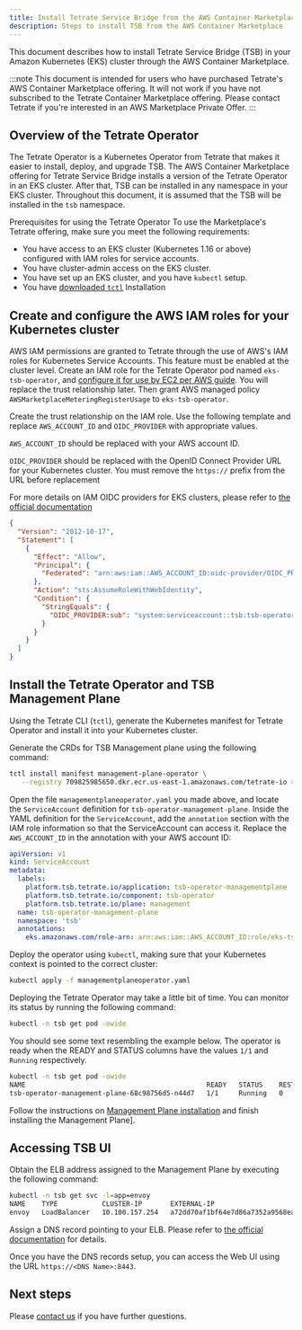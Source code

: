 ```yaml
---
title: Install Tetrate Service Bridge from the AWS Container Marketplace
description: Steps to install TSB from the AWS Container Marketplace
---
```


This document describes how to install Tetrate Service Bridge (TSB) in your Amazon Kubernetes (EKS) cluster through the AWS Container Marketplace.
 
:::note
This document is intended for users who have purchased Tetrate's AWS Container Marketplace offering.
It will not work if you have not subscribed to the Tetrate Container Marketplace offering.
Please contact Tetrate if you're interested in an AWS Marketplace Private Offer.
:::

## Overview of the Tetrate Operator

The Tetrate Operator is a Kubernetes Operator from Tetrate that makes it easier to install, deploy, and upgrade TSB. The AWS Container Marketplace offering for Tetrate Service Bridge installs a version of the Tetrate Operator in an EKS cluster. After that, TSB can be installed in any namespace in your EKS cluster.
Throughout this document, it is assumed that  the TSB will be installed in the `tsb` namespace.
 
Prerequisites for using the Tetrate Operator
To use the Marketplace's Tetrate offering, make sure you meet the following requirements:
* You have access to an EKS cluster (Kubernetes 1.16 or above) configured with IAM roles for service accounts.
* You have cluster-admin access on the EKS cluster.
* You have set up an EKS cluster, and you have `kubectl` setup.
* You have [downloaded `tctl`](../../reference/cli/guide/index#installation)
Installation

## Create and configure the AWS IAM roles for your Kubernetes cluster
AWS IAM permissions are granted to Tetrate through the use of AWS's IAM roles for Kubernetes Service Accounts. This feature must be enabled at the cluster level.
Create an IAM role for the Tetrate Operator pod named `eks-tsb-operator`, and [configure it for use by EC2 per AWS guide](https://docs.aws.amazon.com/IAM/latest/UserGuide/id_roles_create_for-service.html). You will replace the trust relationship later.
Then grant AWS managed policy `AWSMarketplaceMeteringRegisterUsage` to `eks-tsb-operator`.
 
Create the trust relationship on the IAM role. Use the following template and replace `AWS_ACCOUNT_ID` and `OIDC_PROVIDER` with appropriate values.

`AWS_ACCOUNT_ID` should be replaced with your AWS account ID.

`OIDC_PROVIDER` should be replaced with the OpenID Connect Provider URL for your Kubernetes cluster. You must remove the `https://` prefix from the URL before replacement

For more details on IAM OIDC providers for EKS clusters, please refer to [the official documentation](https://docs.aws.amazon.com/eks/latest/userguide/enable-iam-roles-for-service-accounts.html)

```json
{
  "Version": "2012-10-17",
  "Statement": [
    {
      "Effect": "Allow",
      "Principal": {
        "Federated": "arn:aws:iam::AWS_ACCOUNT_ID:oidc-provider/OIDC_PROVIDER"
      },
      "Action": "sts:AssumeRoleWithWebIdentity",
      "Condition": {
        "StringEquals": {
          "OIDC_PROVIDER:sub": "system:serviceaccount::tsb:tsb-operator-management-plane"
        }
      }
    }
  ]
}
```

## Install the Tetrate Operator and TSB Management Plane

Using the Tetrate CLI (`tctl`), generate the Kubernetes manifest for Tetrate Operator and install it into your Kubernetes cluster.

Generate the CRDs for TSB Management plane using the following command:

```bash
tctl install manifest management-plane-operator \
   --registry 709825985650.dkr.ecr.us-east-1.amazonaws.com/tetrate-io > managementplaneoperator.yaml
```

Open the file `managementplaneoperator.yaml` you made above, and locate the `ServiceAccount` definition for `tsb-operator-management-plane`. Inside the YAML definition for the `ServiceAccount`, add the `annotation` section with the IAM role information so that the ServiceAccount can access it. Replace the `AWS_ACCOUNT_ID` in the annotation with your AWS account ID:

```yaml
apiVersion: v1
kind: ServiceAccount
metadata:
  labels:
    platform.tsb.tetrate.io/application: tsb-operator-managementplane
    platform.tsb.tetrate.io/component: tsb-operator
    platform.tsb.tetrate.io/plane: management
  name: tsb-operator-management-plane
  namespace: 'tsb'
  annotations:
    eks.amazonaws.com/role-arn: arn:aws:iam::AWS_ACCOUNT_ID:role/eks-tsb-operator 
```

Deploy the operator using `kubectl`, making sure that your Kubernetes context is pointed to the correct cluster:

```bash
kubectl apply -f managementplaneoperator.yaml
```
Deploying the Tetrate Operator may take a little bit of time. You can monitor its status by running the following command:
 
```bash
kubectl -n tsb get pod -owide
```
 
You should see some text resembling the example below. The operator is ready when the READY and STATUS columns have the values `1/1` and `Running` respectively. 

```bash
kubectl -n tsb get pod -owide
NAME                                             READY   STATUS    RESTARTS   AGE   IP               NODE                                              NOMINATED NODE   READINESS GATES
tsb-operator-management-plane-68c98756d5-n44d7   1/1     Running   0          71s   192.168.17.234   ip-192-168-24-207.ca-central-1.compute.internal   <none>          <none>
```
 
Follow the instructions on [Management Plane installation](../self_managed/management-plane-installation#management-plane-installation) and finish installing the Management Plane].

## Accessing TSB UI

Obtain the ELB address assigned to the Management Plane by executing the following command:

```bash
kubectl -n tsb get svc -l=app=envoy
NAME    TYPE           CLUSTER-IP       EXTERNAL-IP                                                                 PORT(S)                                         AGE
envoy   LoadBalancer   10.100.157.254   a72dd70af1bf64e7d86a7352a9568ea1-952780637.ca-central-1.elb.amazonaws.com   8443:32457/TCP,9443:30475/TCP,42422:32238/TCP   10m
```

Assign a DNS record pointing to your ELB. Please refer to [the official documentation](https://docs.aws.amazon.com/Route53/latest/DeveloperGuide/resource-record-sets-creating.html) for details.

Once you have the DNS records setup, you can access the Web UI using the URL `https://<DNS Name>:8443`.

## Next steps

Please [contact us](https://tetrate.io) if you have further questions.
